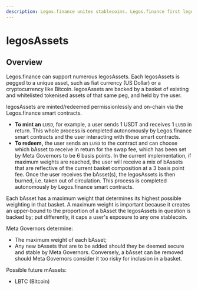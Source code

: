 ```yaml
---
description: Legos.finance unites stablecoins. Legos.finance first legosAsset is LUSD.
---
```


# legosAssets

## Overview

Legos.finance can support numerous legosAssets. Each legosAssets is pegged to a unique asset, such as fiat currency \(US Dollar\) or a cryptocurrency like Bitcoin. legosAssets are backed by a basket of existing and whitelisted tokenised assets of that same peg, and held by the user.

legosAssets are minted/redeemed permissionlessly and on-chain via the Legos.finance smart contracts.

- **To mint an** `LUSD`, for example, a user sends 1 USDT and receives 1 `LUSD` in return. This whole process is completed autonomously by Legos.finance smart contracts and the user interacting with those smart contracts.
- **To redeem,** the user sends an `LUSD` to the contract and can choose which bAsset to receive in return for the swap fee, which has been set by Meta Governors to be 6 basis points. In the current implementation, if maximum weights are reached, the user will receive a mix of bAssets that are reflective of the current basket composition at a 3 basis point fee. Once the user receives the bAsset\(s\), the legosAssets is then burned, i.e. taken out of circulation. This process is completed autonomously by Legos.finance smart contracts.

Each bAsset has a maximum weight that determines its highest possible weighting in that basket. A maximum weight is important because it creates an upper-bound to the proportion of a bAsset the legosAssets in question is backed by; put differently, it caps a user's exposure to any one stablecoin.

Meta Governors determine:

- The maximum weight of each bAsset;
- Any new bAssets that are to be added should they be deemed secure and stable by Meta Governors. Conversely, a bAsset can be removed should Meta Governors consider it too risky for inclusion in a basket.

Possible future mAssets:

- LBTC \(Bitcoin\)
